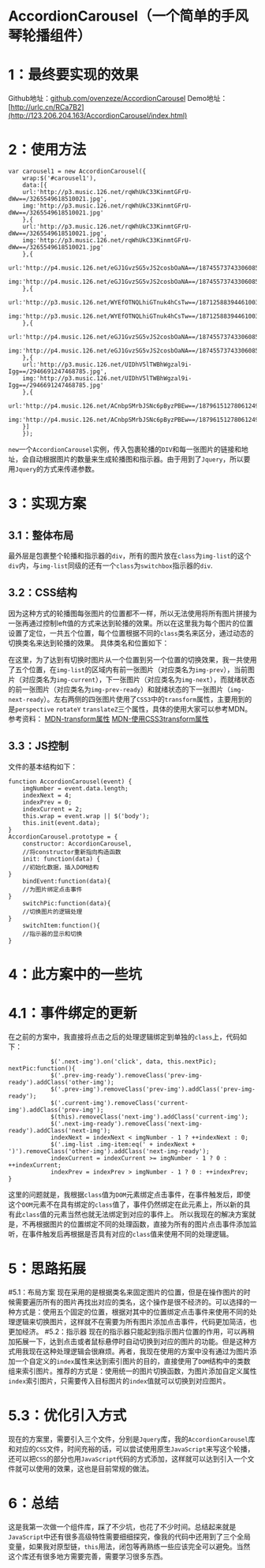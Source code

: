 # AccordionCarousel（一个简单的手风琴轮播组件）
# 1：最终要实现的效果
Github地址：[github.com/ovenzeze/AccordionCarousel](https://github.com/ovenzeze/AccordionCarousel)
Demo地址：[http://urlc.cn/RCa7B2](http://123.206.204.163/AccordionCarousel/index.html)
# 2：使用方法
```
var carousel1 = new AccordionCarousel({
    wrap:$('#carousel1'),
    data:[{
    url:'http://p3.music.126.net/rqWhUkC33KinmtGFrU-dWw==/3265549618510021.jpg',
    img:'http://p3.music.126.net/rqWhUkC33KinmtGFrU-dWw==/3265549618510021.jpg'
    },{
    url:'http://p3.music.126.net/rqWhUkC33KinmtGFrU-dWw==/3265549618510021.jpg',
    img:'http://p3.music.126.net/rqWhUkC33KinmtGFrU-dWw==/3265549618510021.jpg'
    },{
    url:'http://p4.music.126.net/eGJ1GvzSG5vJS2cosbOaNA==/18745573743306085.jpg',
    img:'http://p4.music.126.net/eGJ1GvzSG5vJS2cosbOaNA==/18745573743306085.jpg'
    },{
    url:'http://p3.music.126.net/WYEfOTNQLhiGTnuk4hCsTw==/18712588394461003.jpg',
    img:'http://p3.music.126.net/WYEfOTNQLhiGTnuk4hCsTw==/18712588394461003.jpg'
    },{
    url:'http://p4.music.126.net/eGJ1GvzSG5vJS2cosbOaNA==/18745573743306085.jpg',
    img:'http://p4.music.126.net/eGJ1GvzSG5vJS2cosbOaNA==/18745573743306085.jpg'
    },{
    url:'http://p3.music.126.net/UIDhV5lTWBhWgzal9i-Igg==/2946691247468785.jpg',
    img:'http://p3.music.126.net/UIDhV5lTWBhWgzal9i-Igg==/2946691247468785.jpg'
    },{
    url:'http://p4.music.126.net/ACnbpSMrbJSNc6pByzPBEw==/18796151278061249.jpg',
    img:'http://p4.music.126.net/ACnbpSMrbJSNc6pByzPBEw==/18796151278061249.jpg'
    }]
    });
```
`new`一个`AccordionCarousel`实例，传入包裹轮播的`DIV`和每一张图片的链接和地址，会自动根据图片的数量来生成轮播图和指示器。由于用到了`Jquery`，所以要用`Jquery`的方式来传递参数。
# 3：实现方案
## 3.1：整体布局

 最外层是包裹整个轮播和指示器的`div`，所有的图片放在`class`为`img-list`的这个`div`内，与`img-list`同级的还有一个`class`为`switchbox`指示器的`div`.
## 3.2：CSS结构
因为这种方式的轮播图每张图片的位置都不一样，所以无法使用将所有图片拼接为一张再通过控制left值的方式来达到轮播的效果。所以在这里我为每个图片的位置设置了定位，一共五个位置，每个位置根据不同的`class`类名来区分，通过动态的切换类名来达到轮播的效果。
具体类名和位置如下：


在这里，为了达到有切换时图片从一个位置到另一个位置的切换效果，我一共使用了五个位置，在`img-list`的区域内有前一张图片（对应类名为`img-prev`），当前图片（对应类名为`img-current`），下一张图片（对应类名为`img-next`），而就绪状态的前一张图片（对应类名为`img-prev-ready`）和就绪状态的下一张图片（`img-next-ready`）。左右两侧的四张图片使用了`CSS3`中的`transform`属性，主要用到的是`perspective` `rotateY` `translateZ`三个属性，具体的使用大家可以参考MDN。
参考资料：
[MDN-transform属性](https://developer.mozilla.org/zh-CN/docs/Web/CSS/transform)
[MDN-使用CSS3transform属性](https://developer.mozilla.org/zh-CN/docs/Web/CSS/CSS_Transforms/Using_CSS_transforms)
## 3.3：JS控制
文件的基本结构如下：
```
function AccordionCarousel(event) {
    imgNumber = event.data.length;
    indexNext = 4;
    indexPrev = 0;
    indexCurrent = 2;
    this.wrap = event.wrap || $('body');
    this.init(event.data);
}
AccordionCarousel.prototype = {
    constructor: AccordionCarousel,
    //将constructor重新指向构造函数
    init: function(data) {
    //初始化数据，插入DOM结构
}
    bindEvent:function(data){
    //为图片绑定点击事件
}
    switchPic:function(data){
    //切换图片的逻辑处理
}
    switchItem:function(){
    //指示器的显示和切换
}
```
# 4：此方案中的一些坑
# 4.1：事件绑定的更新
在之前的方案中，我直接将点击之后的处理逻辑绑定到单独的`class`上，代码如下：
```
            $('.next-img').on('click', data, this.nextPic);
nextPic:function(){
            $('.prev-img-ready').removeClass('prev-img-ready').addClass('other-img');
            $('.prev-img').removeClass('prev-img').addClass('prev-img-ready');
            $('.current-img').removeClass('current-img').addClass('prev-img');
            $(this).removeClass('next-img').addClass('current-img');
            $('.next-img-ready').removeClass('next-img-ready').addClass('next-img');
            indexNext = indexNext < imgNumber - 1 ? ++indexNext : 0;
            $('.img-list .img-item:eq(' + indexNext + ')').removeClass('other-img').addClass('next-img-ready');
            indexCurrent = indexCurrent >= imgNumber - 1 ? 0 : ++indexCurrent;
            indexPrev = indexPrev > imgNumber - 1 ? 0 : ++indexPrev;
}
```
这里的问题就是，我根据`class`值为`DOM`元素绑定点击事件，在事件触发后，即使这个`DOM`元素不在具有绑定的`class`值了，事件仍然绑定在此元素上，所以新的具有此`class`值的元素当然也就无法绑定到对应的事件上。
所以我现在的解决方案就是，不再根据图片的位置绑定不同的处理函数，直接为所有的图片点击事件添加监听，在事件触发后再根据是否具有对应的`class`值来使用不同的处理逻辑。
# 5：思路拓展
#5.1：布局方案
现在采用的是根据类名来固定图片的位置，但是在操作图片的时候需要遍历所有的图片再找出对应的类名，这个操作是很不经济的。可以选择的一种方式是：使用五个固定的位置，根据对其中的位置绑定点击事件来使用不同的处理逻辑来切换图片，这样就不在需要为所有图片添加点击事件，代码更加简洁，也更加经济。
#5.2：指示器
现在的指示器只能起到指示图片位置的作用，可以再稍加拓展一下，达到点击或者鼠标悬停时自动切换到对应的图片的功能。但是这种方式用我现在这种处理逻辑会很麻烦。再者，我现在使用的方案中没有通过为图片添加一个自定义的`index`属性来达到索引图片的目的，直接使用了`DOM`结构中的类数组来索引图片。推荐的方式是：使用统一的图片切换函数，为图片添加自定义属性`index`索引图片，只需要传入目标图片的`index`值就可以切换到对应图片。
# 5.3：优化引入方式
现在的方案里，需要引入三个文件，分别是`Jquery`库，我的`AccordionCarousel`库和对应的`CSS`文件，时间充裕的话，可以尝试使用原生`JavaScript`来写这个轮播，还可以把`CSS`的部分也用`JavaScript`代码的方式添加，这样就可以达到引入一个文件就可以使用的效果，这也是目前常规的做法。
# 6：总结
这是我第一次做一个组件库，踩了不少坑，也花了不少时间。总结起来就是`JavaScript`中还有很多高级特性需要细细探究，像我的代码中还用到了三个全局变量，如果我对原型链，`this`用法，闭包等再熟练一些应该完全可以避免。当然这个库还有很多地方需要完善，需要学习很多东西。
